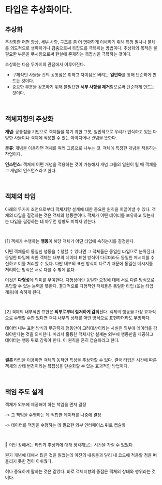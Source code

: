 # 타입은 추상화이다.

## 추상화

추상화란 어떤 양상, 세부 사항, 구조를 좀 더 명확하게 이해하기 위해 특정 절차나 물체를 의도적으로 생략하거나 감춤으로써 복잡도를 극복하는 방법이다. 
추상화의 목적은 불필요한 부분을 무시함으로써 현실에 존재하는 복잡성을 극복하는 것이다. 

추상화는 다음 두가지의 관점에서 이루어진다.
- 구체적인 사물들 간의 공통점은 취하고 차이점은 버리는 **일반화**를 통해 단순하게 만드는 것이다. 
- 중요한 부분을 강조하기 위해 불필요한 **세부 사항을 제거**함으로써 단순하게 만드는 것이다.

</br>

## 객체지향의 추상화

**개념**: 공통점을 기반으로 객체들을 묶기 위한 그릇, 일반적으로 우리가 인식하고 있는 다양한 사물이나 객체에 적용할 수 있는 아이디어나 관념을 뜻한다. 

**분류**: 개념을 이용하면 객체를 여러 그룹으로 나누는 것. 객체에 특정한 개념을 적용하는 작업이다.

**인스턴스**: 객체에 어떤 개념을 적용하는 것이 가능해서 개념 그룹의 일원이 될 때 객체를 그 개념의 인스턴스라고 한다.

</br>

## 객체의 타입

아래의 두가지 조언으로부터 객체지향 설계에 대한 중요한 원칙을 이끌어낼 수 있다. 
객체의 타입을 결정하는 것은 객체의 행동뿐이다. 객체가 어떤 데이터를 보유하고 있는지는 타입을 결정하는 데 아무런 영향도 미치지 않는다. 

</br>

[1] 객체가 수행하는 **행동**이 해당 객체가 어떤 타입에 속하는지를 결정한다. 

어떤 객체들이 동일한 행동을 수행할 수 있다면 그 객체들은 동일한 타입으로 분류된다.
동일한 타입에 속한 객체는 내부의 데이터 표현 방식이 다르더라도 동일한 메시지를 수신하고 이를 처리할 수 있다. 다만 내부의 표현 방식이 다르기 때문에 동일한 메시지를 처리하는 방식은 서로 다를 수 밖에 없다.

이것은 **다형성**에 의미를 부여한다. 다형성이란 동일한 요청에 대해 서로 다른 방식으로 응답할 수 있는 능력을 뜻한다. 결과적으로 다형적인 객체들은 동일한 타입 (또는 타입 계층)에 속하게 된다. 

</br>

[2] 객체의 내부적인 표현은 **외부로부터 철저하게 감춰**진다.
객체의 행동을 가장 효과적으로 수행할 수만 있다면 객체 내부의 상태를 어떤 방식으로 표현하더라도 무방하다.

데이터 내부 표현 방식과 무관하게 행동만이 고려대상이라는 사실은 외부에 데이터를 감춰야한다는 것을 의미한다. 따라서 훌륭한 객체지향 설계는 외부에 행동만을 제공하고 데이터는 행동 뒤로 감춰야 한다. 이 원칙을 흔히 캡슐화라고 한다.

</br>

**결론**
타입을 이용하면 객체의 동적인 특성을 추상화할 수 있다. 결국 타입은 시간에 따른 객체의 상태 변경이라는 복잡성을 단순화할 수 있는 효과적인 방법이다. 

</br>

## 책임 주도 설계

객체가 외부에 제공해야 하는 책임을 먼저 결정

-> 그 책임을 수행하는 데 적합한 데이터를 나중에 결정

-> 데이터를 책임을 수행하는 데 필요한 외부 인터페이스 뒤로 캡슐화

</br>

👻 이번 장에서는 타입과 추상화에 대해 생각해보는 시간을 가질 수 있었다.

뭔가 개념에 대해서 많은 것을 읽었는데 이전의 내용들과 달리 내 코드에 적용할 점을 떠올리지 못한 점이 아쉬웠다.

허나 중요하게 말하는 것은 같았다. 바로 객체지향의 중점은 객체의 상태와 행위라는 것이다.